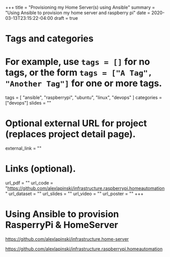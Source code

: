 +++
title = "Provisioning my Home Server(s) using Ansible"
summary = "Using Ansible to provision my home server and raspberry pi"
date = 2020-03-13T23:15:22-04:00
draft = true

# Tags and categories
# For example, use `tags = []` for no tags, or the form `tags = ["A Tag", "Another Tag"]` for one or more tags.
tags = [
    "ansible",
    "raspberrypi",
    "ubuntu",
    "linux",
    "devops"
]
categories = ["devops"]
slides = ""

# Optional external URL for project (replaces project detail page).
external_link = ""

# Links (optional).
url_pdf = ""
url_code = "https://github.com/alexlapinski/infrastructure.raspberrypi.homeautomation"
url_dataset = ""
url_slides = ""
url_video = ""
url_poster = ""
+++

# Using Ansible to provision RasperryPi & HomeServer


https://github.com/alexlapinski/infrastructure.home-server

https://github.com/alexlapinski/infrastructure.raspberrypi.homeautomation
